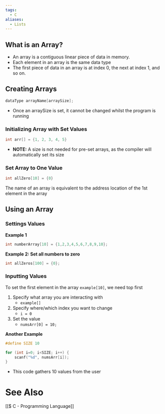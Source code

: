 ```yaml
---
tags:
  - C
aliases:
  - Lists
---
```

## What is an Array?
- An array is a contiguous linear piece of data in memory. 
- Each element in an array is the same data type
- The first piece of data in an array is at index 0, the next at index 1, and so on.

## Creating Arrays
```c showlinenumbers
dataType arrayName[arraySize];
```
- Once an arraySize is set, it cannot be changed whilst the program is running
### Initializing Array with Set Values
```c showlinenumbers
int arr[] = {1, 2, 3, 4, 5}
```
- **NOTE:** A size is not needed for pre-set arrays, as the compiler will automatically set its size

### Set Array to One Value
```c showlinenumbers
int allZero[10] = {0}
```

The name of an array is equivalent to the address location of the 1st element in the array

## Using an Array
### Settings Values
**Example 1**
```c showlinenumbers
int numberArray[10] = {1,2,3,4,5,6,7,8,9,10};
```

**Example 2: Set all numbers to zero**
```c showlinenumbers
int allZeros[100] = {0}; 
```


### Inputting Values

To set the first element in the array `example[10]`, we need top first
1. Specify what array you are interacting with
    - `example[]`
2. Specify where/which index you want to change
    - `i = 0`
3. Set the value
	- `numsArr[0] = 10;`

**Another Example**
```c showlinenumebrs
#define SIZE 10

for (int i=0; i<SIZE; i++) {
	scanf("%d", numsArr[i]);
}
```
- This code gathers 10 values from the user
	
# See Also
[[$ C - Programming Language]]